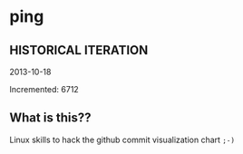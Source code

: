 # ping

## HISTORICAL ITERATION
2013-10-18

Incremented: 6712

## What is this?? 
Linux skills to hack the github commit visualization chart `;-)`
